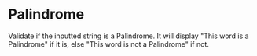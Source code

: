 # Palindrome
Validate if the inputted string is a Palindrome. It will display "This word is a Palindrome" if it is, else "This word is not a Palindrome" if not.

